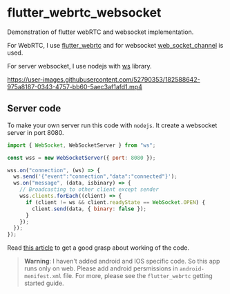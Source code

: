 # flutter_webrtc_websocket

Demonstration of flutter webRTC and websocket implementation.

For WebRTC, I use [flutter_webrtc](https://pub.dev/packages/flutter_webrtc) and for websocket [web_socket_channel](https://pub.dev/packages/web_socket_channel) is used.

For server websocket, I use nodejs with [ws](https://github.com/websockets/ws) library.

https://user-images.githubusercontent.com/52790353/182588642-975a8187-0343-4757-bb60-5aec3af1afd1.mp4

## Server code

To make your own server run this code with `nodejs`. It create a websocket server in port 8080.

```js
import { WebSocket, WebSocketServer } from "ws";

const wss = new WebSocketServer({ port: 8080 });

wss.on("connection", (ws) => {
  ws.send('{"event":"connection","data":"connected"}');
  ws.on("message", (data, isbinary) => {
    // Broadcasting to other client except sender
    wss.clients.forEach((client) => {
      if (client != ws && client.readyState == WebSocket.OPEN) {
        client.send(data, { binary: false });
      }
    });
  });
});
```

Read [this article]() to get a good grasp about working of the code.

> **Warning**: I haven't added android and IOS specific code. So this app runs only on web. Please add android persmissions in `android-menifest.xml` file. For more, please see the `flutter_webrtc` getting started guide.
